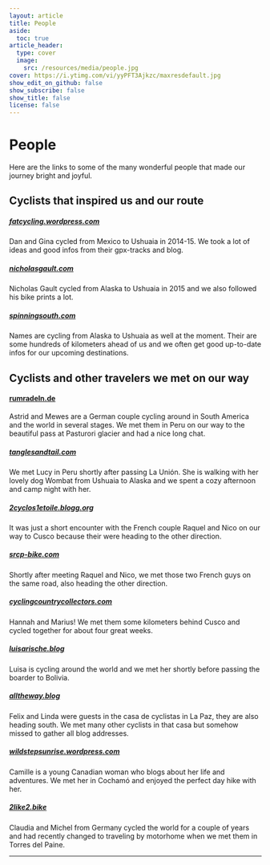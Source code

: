```yaml
---
layout: article
title: People
aside:
  toc: true
article_header:
  type: cover
  image:
    src: /resources/media/people.jpg
cover: https://i.ytimg.com/vi/yyPFT3Ajkzc/maxresdefault.jpg
show_edit_on_github: false
show_subscribe: false
show_title: false
license: false
---
```


# People

Here are the links to some of the many wonderful people that made our journey bright and joyful.


## Cyclists that inspired us and our route

##### [fatcycling.wordpress.com](http://www.fatcycling.wordpress.com)
Dan and Gina cycled from Mexico to Ushuaia in 2014-15. We took a lot of ideas and good infos from their gpx-tracks and blog.

##### [nicholasgault.com](http://www.nicholasgault.com)
Nicholas Gault cycled from Alaska to Ushuaia in 2015 and we also followed his bike prints a lot.

##### [spinningsouth.com](http://www.spinningsouth.com)
Names are cycling from Alaska to Ushuaia as well at the moment. Their are some hundreds of kilometers ahead of us and we often get good up-to-date infos for our upcoming destinations.


## Cyclists and other travelers we met on our way

#### [rumradeln.de](http://www.rumradeln.de)
Astrid and Mewes are a German couple cycling around in South America and the world in several stages. We met them in Peru on our way to the beautiful pass at Pasturori glacier and had a nice long chat.

##### [tanglesandtail.com](http://www.tanglesandtail.com)
We met Lucy in Peru shortly after passing La Unión. She is walking with her lovely dog Wombat from Ushuaia to Alaska and we spent a cozy afternoon and camp night with her.

##### [2cyclos1etoile.blogg.org](http://www.2cyclos1etoile.blogg.org)
It was just a short encounter with the French couple Raquel and Nico on our way to Cusco because their were heading to the other direction.

##### [srcp-bike.com](http://www.scrp-bike.com)
Shortly after meeting Raquel and Nico, we met those two French guys on the same road, also heading the other direction.

##### [cyclingcountrycollectors.com](http://www.cyclingcountrycollectors.com)
Hannah and Marius!  We met them some kilometers behind Cusco and cycled together for about four great weeks.

##### [luisarische.blog](http://www.luisarische.blog)
Luisa is cycling around the world and we met her shortly before passing the boarder to Bolivia.

##### [alltheway.blog](http://www.alltheway.blog)
Felix and Linda were guests in the casa de cyclistas in La Paz, they are also heading south. We met many other cyclists in that casa but somehow missed to gather all blog addresses.

##### [wildstepsunrise.wordpress.com](http://www.wildstepsunrise.wordpress.com)
Camille is a young Canadian woman who blogs about her life and adventures. We met her in Cochamó and enjoyed the perfect day hike with her.

##### [2like2.bike](http://www.2like2.bike)
Claudia and Michel from Germany cycled the world for a couple of years and had recently changed to traveling by motorhome when we met them in Torres del Paine. 


***

